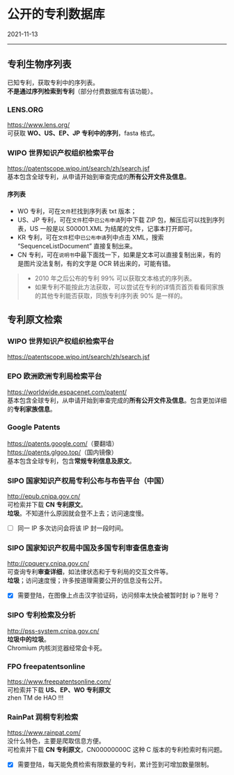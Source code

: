 # 公开的专利数据库
2021-11-13

---

## 专利生物序列表
已知专利，获取专利中的序列表。  
**不是通过序列检索到专利**（部分付费数据库有该功能）。

### LENS.ORG
<https://www.lens.org/>  
可获取 **WO、US、EP、JP 专利中的序列**，fasta 格式。

### WIPO 世界知识产权组织检索平台  
<https://patentscope.wipo.int/search/zh/search.jsf>  
基本包含全球专利，从申请开始到审查完成的**所有公开文件及信息**。  
 
#### 序列表
- WO 专利，可在`文件`栏找到序列表 txt 版本；  
- US、JP 专利，可在`文件`栏中`已公布申请`列中下载 ZIP 包，解压后可以找到序列表，US 一般是以 S00001.XML 为结尾的文件，记事本打开即可。  
- KR 专利，可在`文件`栏中`已公布申请`列中点击 XML，搜索 “SequenceListDocument” 直接复制出来。  
- CN 专利，可在`说明书`中最下面找一下，如果是文本可以直接复制出来，有的是图片没法复制，有的文字是 OCR 转出来的，可能有错。  

> - 2010 年之后公布的专利 99% 可以获取文本格式的序列表。  
> - 如果专利不能按此方法获取，可以尝试在专利的详情页首页看看同家族的其他专利能否获取，同族专利序列表 90% 是一样的。


## 专利原文检索
### WIPO 世界知识产权组织检索平台  
<https://patentscope.wipo.int/search/zh/search.jsf>  

  
### EPO 欧洲欧洲专利局检索平台  
<https://worldwide.espacenet.com/patent/>  
基本包含全球专利，从申请开始到审查完成的**所有公开文件及信息**。包含更加详细的**专利家族信息**。  
 
### Google Patents  
<https://patents.google.com/>（要翻墙）  
<https://patents.glgoo.top/>（国内镜像）  
基本包含全球专利，包含**常规专利信息及原文**。

### SIPO 国家知识产权局专利公布与布告平台（中国）  
<http://epub.cnipa.gov.cn/>  
可检索并下载 **CN 专利原文**。  
**垃圾**。不知道什么原因就会登不上去；访问速度慢。
  - [ ] 同一 IP 多次访问会将该 IP 封一段时间。  

### SIPO 国家知识产权局中国及多国专利审查信息查询  
<http://cpquery.cnipa.gov.cn/>  
可查询专利**审查详细**，如法律状态和于专利局的交互文件等。  
**垃圾**；访问速度慢；许多按道理需要公开的信息没有公开。
  - [X] 需要登陆，在图像上点击汉字验证码，访问频率太快会被暂时封 ip？账号？ 

### SIPO 专利检索及分析
<http://pss-system.cnipa.gov.cn/>  
**垃圾中的垃圾**。  
Chromium 内核浏览器经常会卡死。

### FPO freepatentsonline  
<https://www.freepatentsonline.com/>  
可检索并下载 **US、EP、WO 专利原文**  
zhen TM de HAO !!!  
  
### RainPat 润桐专利检索  
<https://www.rainpat.com/>  
没什么特色，主要是爬取信息方便。  
可检索并下载 **CN 专利原文**，CN00000000C 这种 C 版本的专利检索时有问题。  
  - [X] 需要登陆，每天能免费检索有限数量的专利，累计签到可增加数量限制。  


  
